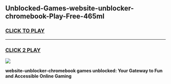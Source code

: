 
## Unblocked-Games-website-unblocker-chromebook-Play-Free-465ml
<h3>
<a href="https://premium76.site?title=website-unblocker-chromebook&ref=18A1">CLICK TO PLAY</a></h3>
<hr>

<h3>
<a href="https://premium76.site?title=website-unblocker-chromebook&ref=18A1">CLICK 2 PLAY</a>
  
</h3>

<a href="https://premium76.site?title=website-unblocker-chromebook&ref=18A1"><img src="https://clearcache.store/games.png"></a>


**website-unblocker-chromebook games unblocked: Your Gateway to Fun and Accessible Online Gaming**

